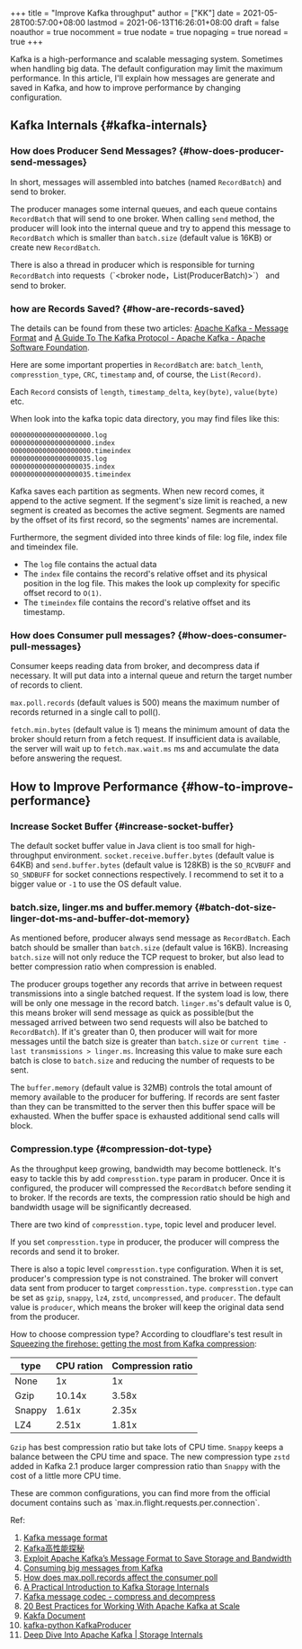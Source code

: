 +++
title = "Improve Kafka throughput"
author = ["KK"]
date = 2021-05-28T00:57:00+08:00
lastmod = 2021-06-13T16:26:01+08:00
draft = false
noauthor = true
nocomment = true
nodate = true
nopaging = true
noread = true
+++

Kafka is a high-performance and scalable messaging system. Sometimes when handling big data. The default configuration may limit the maximum performance. In this article, I'll explain how messages are generate and saved in Kafka, and how to improve performance by changing configuration.


## Kafka Internals {#kafka-internals}


### How does Producer Send Messages? {#how-does-producer-send-messages}

In short, messages will assembled into batches (named `RecordBatch`) and send to broker.

The producer manages some internal queues, and each queue contains `RecordBatch` that will send to one broker. When calling `send` method, the producer will look into the internal queue and try to append this message to `RecordBatch` which is smaller than `batch.size` (default value is 16KB) or create new `RecordBatch`.

There is also a thread in producer which is responsible for turning `RecordBatch` into requests（\`<broker node，List(ProducerBatch)>\`） and send to broker.


### how are Records Saved? {#how-are-records-saved}

The details can be found from these two articles: [Apache Kafka - Message Format](https://kafka.apache.org/documentation/#messageformat) and [A Guide To The Kafka Protocol - Apache Kafka - Apache Software Foundation](https://cwiki.apache.org/confluence/display/KAFKA/A+Guide+To+The+Kafka+Protocol#:~:text=A%20message%20in%20kafka%20is,on%2Dthe%2Dwire%20format.&text=This%20byte%20holds%20metadata%20attributes%20about%20the%20message.).

Here are some important properties in `RecordBatch` are: `batch_lenth`, `compresstion_type`, `CRC`, `timestamp` and, of course, the `List(Record)`.

Each `Record` consists of `length`, `timestamp_delta`, `key(byte)`, `value(byte)` etc.

When look into the kafka topic data directory, you may find files like this:

```nil
00000000000000000000.log
00000000000000000000.index
00000000000000000000.timeindex
00000000000000000035.log
00000000000000000035.index
00000000000000000035.timeindex
```

Kafka saves each partition as segments. When new record comes, it append to the active segment. If the segment's size limit is reached, a new segment is created as becomes the active segment. Segments are named by the offset of its first record, so the segments' names are incremental.

Furthermore, the segment divided into three kinds of file: log file, index file and timeindex file.

-   The `log` file contains the actual data
-   The `index` file contains the record's relative offset and its physical position in the log file. This makes the look up complexity for specific offset record to `O(1)`.
-   The `timeindex` file contains the record's relative offset and its timestamp.


### How does Consumer pull messages? {#how-does-consumer-pull-messages}

Consumer keeps reading data from broker, and decompress data if necessary. It will put data into a internal queue and return the target number of records to client.

`max.poll.records` (default values is 500) means the maximum number of records returned in a single call to poll().

`fetch.min.bytes` (default value is 1) means the minimum amount of data the broker should return from a fetch request. If insufficient data is available, the server will wait up to `fetch.max.wait.ms` ms and accumulate the data before answering the request.


## How to Improve Performance {#how-to-improve-performance}


### Increase Socket Buffer {#increase-socket-buffer}

The default socket buffer value in Java client is too small for high-throughput environment.
`socket.receive.buffer.bytes` (default value is 64KB) and `send.buffer.bytes` (default value is 128KB) is the `SO_RCVBUFF` and `SO_SNDBUFF` for socket connections respectively. I recommend to set it to a bigger value or `-1` to use the OS default value.


### batch.size, linger.ms and buffer.memory {#batch-dot-size-linger-dot-ms-and-buffer-dot-memory}

As mentioned before, producer always send message as `RecordBatch`. Each batch should be smaller than `batch.size` (default value is 16KB). Increasing `batch.size` will not only reduce the TCP request to broker, but also lead to better compression ratio when compression is enabled.

The producer groups together any records that arrive in between request transmissions into a single batched request. If the system load is low, there will be only one message in the record batch. `linger.ms`'s default value is 0, this means broker will send message as quick as possible(but the messaged arrived between two send requests will also be batched to `RecordBatch`). If it's greater than 0, then producer will wait for more messages until the batch size is greater than `batch.size` or `current time - last transmissions > linger.ms`. Increasing this value to make sure each batch is close to `batch.size` and reducing the number of requests to be sent.

The `buffer.memory` (default value is 32MB) controls the total amount of memory available to the producer for buffering. If records are sent faster than they can be transmitted to the server then this buffer space will be exhausted. When the buffer space is exhausted additional send calls will block.


### Compression.type {#compression-dot-type}

As the throughput keep growing, bandwidth may become bottleneck. It's easy to tackle this by add `compresstion.type` param in producer. Once it is configured, the producer will compressed the `RecordBatch` before sending it to broker. If the records are texts, the compression ratio should be high and bandwidth usage will be significantly decreased.

There are two kind of `compresstion.type`, topic level and producer level.

If you set `compresstion.type` in producer, the producer will compress the records and send it to broker.

There is also a topic level `compresstion.type` configuration. When it is set, producer's compression type is not constrained. The broker will convert data sent from producer to target `compresstion.type`. `compresstion.type` can be set as `gzip`, `snappy`, `lz4`, `zstd`, `uncompressed`, and `producer`. The default value is `producer`, which means the broker will keep the original data send from the producer.

How to choose compression type? According to cloudflare's test result in [Squeezing the firehose: getting the most from Kafka compression](https://blog.cloudflare.com/squeezing-the-firehose/):

| type   | CPU ration | Compression ratio |
|--------|------------|-------------------|
| None   | 1x         | 1x                |
| Gzip   | 10.14x     | 3.58x             |
| Snappy | 1.61x      | 2.35x             |
| LZ4    | 2.51x      | 1.81x             |

`Gzip` has best compression ratio but take lots of CPU time. `Snappy` keeps a balance between the CPU time and space. The new compression type `zstd` added in Kafka 2.1 produce larger compression ratio than `Snappy` with the cost of a little more CPU time.

These are common configurations, you can find more from the official document contains such as \`max.in.flight.requests.per.connection\`.

Ref:

1.  [Kafka message format](https://kafka.apache.org/documentation/#messageformat)
2.  [Kafka高性能探秘](https://juejin.cn/post/6844903632521920519)
3.  [Exploit Apache Kafka’s Message Format to Save Storage and Bandwidth](https://medium.com/swlh/exploit-apache-kafkas-message-format-to-save-storage-and-bandwidth-7e0c533edf26)
4.  [Consuming big messages from Kafka](https://ibmstreams.github.io/streamsx.kafka/docs/user/ConsumingBigMessages/)
5.  [How does max.poll.records affect the consumer poll](https://stackoverflow.com/questions/53308986/how-does-max-poll-records-affect-the-consumer-poll)
6.  [A Practical Introduction to Kafka Storage Internals](https://medium.com/@durgaswaroop/a-practical-introduction-to-kafka-storage-internals-d5b544f6925f)
7.  [Kafka message codec - compress and decompress](https://stackoverflow.com/questions/19890894/kafka-message-codec-compress-and-decompress)
8.  [20 Best Practices for Working With Apache Kafka at Scale](https://dzone.com/articles/20-best-practices-for-working-with-apache-kafka-at)
9.  [Kakfa Document](https://kafka.apache.org/documentation/#producerconfigs)
10. [kafka-python KafkaProducer](https://kafka-python.readthedocs.io/en/master/apidoc/KafkaProducer.html)
11. [Deep Dive Into Apache Kafka | Storage Internals](https://rohithsankepally.github.io/Kafka-Storage-Internals/)
